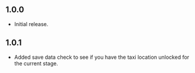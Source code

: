 ## 1.0.0
- Initial release.

## 1.0.1
- Added save data check to see if you have the taxi location unlocked for the current stage.